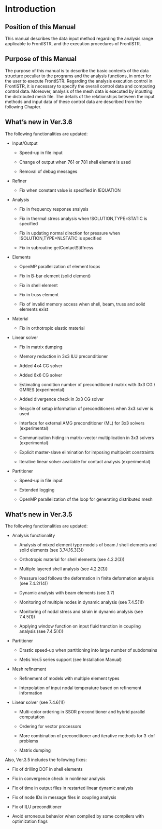 # Introduction

## Position of this Manual

This manual describes the data input method regarding the analysis range
applicable to FrontISTR, and the execution procedures of FrontISTR.

## Purpose of this Manual

The purpose of this manual is to describe the basic contents of the data
structure peculiar to the programs and the analysis functions, in order
for the user to execute FrontISTR. Regarding the analysis execution
control in FrontISTR, it is necessary to specify the overall control
data and computing control data. Moreover, analysis of the mesh data is
executed by inputting the distributed mesh file. The details of the
relationships between the input methods and input data of these control
data are described from the following Chapter.

## What’s new in Ver.3.6

The following functionalities are updated:

-   Input/Output

    -   Speed-up in file input

    -   Change of output when 761 or 781 shell element is used

    -   Removal of debug messages

-   Refiner

    -   Fix when constant value is specified in !EQUATION

-   Analysis

    -   Fix in frequency response snslysis

    -   Fix in thermal stress analysis when !SOLUTION,TYPE=STATIC is
        specified

    -   Fix in updating normal direction for pressure when
        !SOLUTION,TYPE=NLSTATIC is specified

    -   Fix in subroutine getContactStiffness

-   Elements

    -   OpenMP parallelization of element loops

    -   Fix in B-bar element (solid element)

    -   Fix in shell element

    -   Fix in truss element

    -   Fix of invalid memory access when shell, beam, truss and solid
        elements exist

-   Material

    -   Fix in orthotropic elastic material

-   Linear solver

    -   Fix in matrix dumping

    -   Memory reduction in 3x3 ILU preconditioner

    -   Added 4x4 CG solver

    -   Added 6x6 CG solver

    -   Estimating condition number of preconditioned matrix with 3x3 CG
        / GMRES (experimental)

    -   Added divergence check in 3x3 CG solver

    -   Recycle of setup information of preconditioners when 3x3 solver
        is used

    -   Interface for external AMG preconditioner (ML) for 3x3
        solvers (experimental)

    -   Communication hiding in matrix-vector multiplication in 3x3
        solvers (experimental)

    -   Explicit master-slave elimination for imposing multipoint
        constraints

    -   Iterative linear solver available for contact
        analysis (experimental)

-   Partitioner

    -   Speed-up in file input

    -   Extended logging

    -   OpenMP parallelization of the loop for generating distributed
        mesh

## What’s new in Ver.3.5

The following functionalities are updated:

-   Analysis functionality

    -   Analysis of mixed element type models of beam / shell elements
        and solid elements (see 3.74.16.3(3))

    -   Orthotropic material for shell elements (see 4.2.2(3))

    -   Multiple layered shell analysis (see 4.2.2(3))

    -   Pressure load follows the deformation in finite deformation
        analysis (see 7.4.2(14))

    -   Dynamic analysis with beam elements (see 3.7)

    -   Monitoring of multiple nodes in dynamic analysis (see 7.4.5(1))

    -   Monitoring of nodal stress and strain in dynamic analysis
        (see 7.4.5(1))

    -   Applying window function on input fluid tranction in coupling
        analysis (see 7.4.5(4))

-   Partitioner

    -   Drastic speed-up when partitioning into large number of
        subdomains

    -   Metis Ver.5 series support (see Installation Manual)

-   Mesh refinement

    -   Refinement of models with multiple element types

    -   Interpolation of input nodal temperature based on refinement
        information

-   Linear solver (see 7.4.6(1))

    -   Multi-color ordering in SSOR preconditioner and hybrid parallel
        computation

    -   Ordering for vector processors

    -   More combination of preconditioner and iterative methods for
        3-dof problems

    -   Matrix dumping

Also, Ver.3.5 includes the following fixes:

-   Fix of drilling DOF in shell elements

-   Fix in convergence check in nonlinear analysis

-   Fix of time in output files in restarted linear dynamic analysis

-   Fix of node IDs in message files in coupling analysis

-   Fix of ILU preconditioner

-   Avoid erroneous behavior when compiled by some compilers with
    optimization flags

